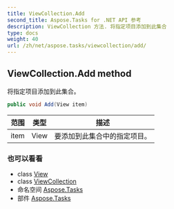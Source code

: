 ```yaml
---
title: ViewCollection.Add
second_title: Aspose.Tasks for .NET API 参考
description: ViewCollection 方法. 将指定项目添加到此集合
type: docs
weight: 40
url: /zh/net/aspose.tasks/viewcollection/add/
---
```

## ViewCollection.Add method

将指定项目添加到此集合。

```csharp
public void Add(View item)
```

| 范围 | 类型 | 描述 |
| --- | --- | --- |
| item | View | 要添加到此集合中的指定项目。 |

### 也可以看看

* class [View](../../view/)
* class [ViewCollection](../)
* 命名空间 [Aspose.Tasks](../../viewcollection/)
* 部件 [Aspose.Tasks](../../../)


